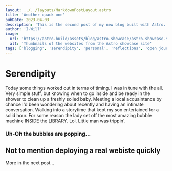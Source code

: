 ```yaml
---
layout: ../../layouts/MarkdownPostLayout.astro
title: 'Another quack one'
pubDate: 2023-04-03
description: 'This is the second post of my new blog built with Astro.'
author: 'I-Will'
image:
  url: 'https://astro.build/assets/blog/astro-showcase/astro-showcase-screenshot.jpeg'
  alt: 'Thumbnails of the websites from the Astro showcase site'
tags: ['blogging', 'serendipity', 'personal', 'reflections', 'open journal']
---
```


# Serendipity

Today some things worked out in terms of timing. I was in tune with the all. Very simple stuff, but knowing when to go inside and be ready in the shower to clean up a freshly soiled baby. Meeting a local acquaintance by chance I'd been wondering about recently and having an intimate conversation. Walking into a storytime that kept my son entertained for a solid hour. For some reason the lady set off the most amazing bubble machine INSIDE the LIBRARY. Lol. Little man was trippin'.

### Uh-Oh the bubbles are popping...

## Not to mention deploying a real webiste quickly

More in the next post...
